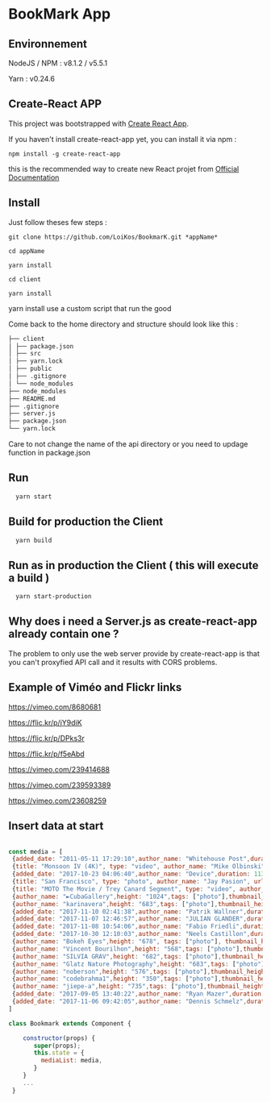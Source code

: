 # BookMark App

## Environnement 

NodeJS / NPM : v8.1.2 / v5.5.1

Yarn :  v0.24.6

## Create-React APP

This project was bootstrapped with [Create React App](https://github.com/facebookincubator/create-react-app).

If you haven't install create-react-app yet, you can install it via npm : 

```shell
npm install -g create-react-app 
```

this is the recommended way to create new React projet from [Official Documentation](https://reactjs.org/docs/installation.html#creating-a-new-application) 

## Install

Just follow theses few steps : 

```shell 
git clone https://github.com/LoiKos/BookmarK.git *appName*

cd appName

yarn install

cd client

yarn install
```

yarn install use a custom script that run the good 

Come back to the home directory and structure should look like this :

```bash
├── client
│ ├── package.json
│ ├── src
│ ├── yarn.lock
│ ├── public
│ ├── .gitignore
│ └── node_modules
├── node_modules
├── README.md
├── .gitignore
├── server.js
├── package.json
└── yarn.lock
```

Care to not change the name of the api directory or you need to updage function in package.json

## Run 

```bash 
  yarn start
```

## Build for production the Client  

```bash 
  yarn build
```

## Run as in production the Client ( this will execute a build )

```bash 
  yarn start-production
```

## Why does i need a Server.js as create-react-app already contain one ?

The problem to only use the web server provide by create-react-app is that you can't proxyfied API call and it results with CORS problems.

## Example of Viméo and Flickr links 

https://vimeo.com/8680681

https://flic.kr/p/jY9diK

https://flic.kr/p/DPks3r

https://flic.kr/p/f5eAbd

https://vimeo.com/239414688

https://vimeo.com/239593389

https://vimeo.com/23608259

## Insert data at start 

```js

const media = [
 {added_date: "2011-05-11 17:29:10",author_name: "Whitehouse Post",duration: 70,height: 272, tags: ["video"],thumbnail_height: 166,thumbnail_url: "https://i.vimeocdn.com/video/154281585_295x166.jpg",thumbnail_width: 295,title: "Cats in Tanks",type: "video",url: "https://vimeo.com/23608259",width: 480},
 {title: "Monsoon IV (4K)", type: "video", author_name: "Mike Olbinski", url: "https://vimeo.com/239593389", added_date: "2017-10-24 03:20:18",duration:488,tags: ["video"],thumbnail_height: 360,thumbnail_url: "https://i.vimeocdn.com/video/662615489_640.jpg",thumbnail_width: 640,width: 640, height:360},
 {added_date: "2017-10-23 04:06:40",author_name: "Device",duration: 113,height: 360,tags: ["video"],thumbnail_height: 360,thumbnail_url: "https://i.vimeocdn.com/video/662631868_640.jpg",thumbnail_width: 640,title: "The Postcard",type: "video",url: "https://vimeo.com/239414688",width: 640},
 {title: "San Francisco", type: "photo", author_name: "Jay Pasion", url: "https://farm6.staticflickr.com/5460/9236912160_559c9b7d82_b.jpg", width: "1024", height: "678",tags: ["photo"],thumbnail_height: 150,thumbnail_url: "https://farm6.staticflickr.com/5460/9236912160_559c9b7d82_q.jpg",thumbnail_width: 150},
 {title: "MOTO The Movie / Trey Canard Segment", type: "video", author_name: "THE ASSIGNMENT", url: "https://vimeo.com/8680681", added_date: "2010-01-11 17:30:28", duration: 186,height: 272,tags: ["video"],thumbnail_height: 166,thumbnail_url: "https://i.vimeocdn.com/video/41117999_295x166.jpg",thumbnail_width: 295,width: 480},
 {author_name: "►CubaGallery",height: "1024",tags: ["photo"],thumbnail_height: 150,thumbnail_url: "https://farm8.staticflickr.com/7339/12449747893_7d1b9d98f8_q.jpg",thumbnail_width: 150,title: "ocean",type: "photo",url: "https://farm8.staticflickr.com/7339/12449747893_7d1b9d98f8_b.jpg",width: "1024"},
 {author_name: "karinavera",height: "683",tags: ["photo"],thumbnail_height: 150,thumbnail_url: "https://farm2.staticflickr.com/1575/24820870461_e72e41d7ff_q.jpg",thumbnail_width: 150,title: "San Francisco",type: "photo",url: "https://farm2.staticflickr.com/1575/24820870461_e72e41d7ff_b.jpg",width: "1024"},
 {added_date: "2017-11-10 02:41:38",author_name: "Patrik Wallner",duration: 433,height: 360,tags: ["video"],thumbnail_height: 360,thumbnail_url: "https://i.vimeocdn.com/video/665997171_640.jpg",thumbnail_width: 640,title: "Adidas - The Splits",type: "video",url: "https://vimeo.com/242193448",width: 640},
 {added_date: "2017-11-07 12:46:57",author_name: "JULIAN GLANDER",duration: 195,height: 320,tags: ["video"],thumbnail_height: 274,thumbnail_url: "https://i.vimeocdn.com/video/665427562_640.jpg",thumbnail_width: 640,title: "PLANT ROOM",type: "video",url: "https://vimeo.com/241734384",width: 640},
 {added_date: "2017-11-08 10:54:06",author_name: "Fabio Friedli",duration: 374,height: 360,tags: ["video"],thumbnail_height: 360,thumbnail_url: "https://i.vimeocdn.com/video/665620836_640.jpg",thumbnail_width: 640,title: "Bon Voyage",type: "video",url: "https://vimeo.com/241891603",width: 640},
 {added_date: "2017-10-30 12:10:03",author_name: "Neels Castillon",duration: 198,height: 338,tags: ["video"],thumbnail_height: 338,thumbnail_url: "https://i.vimeocdn.com/video/663831097_640.jpg",thumbnail_width: 640,title: "ISOLA",type: "video",url: "https://vimeo.com/240512614",width: 640},
 {author_name: "Bokeh Eyes",height: "678", tags: ["photo"], thumbnail_height: 150, thumbnail_url: "https://farm6.staticflickr.com/5451/8943014343_ea82c1eaef_q.jpg",thumbnail_width: 150,title: "Flamingos.",type: "photo",url: "https://farm6.staticflickr.com/5451/8943014343_ea82c1eaef_b.jpg",width: "1024"},
 {author_name: "Vincent Bourilhon",height: "568",tags: ["photo"],thumbnail_height: 150,thumbnail_url: "https://farm4.staticflickr.com/3678/9428635983_edd7b1e957_q.jpg",thumbnail_width: 150,title: "JUMP",type: "photo",url: "https://farm4.staticflickr.com/3678/9428635983_edd7b1e957_b.jpg",width: "1024"},
 {author_name: "SILVIA GRAV",height: "682",tags: ["photo"],thumbnail_height: 150,thumbnail_url: "https://farm7.staticflickr.com/6202/6130427835_2eb09772c6_q.jpg",thumbnail_width: 150,title: "",type: "photo",url: "https://farm7.staticflickr.com/6202/6130427835_2eb09772c6_b.jpg",width: "1024"},
 {author_name: "Glatz Nature Photography",height: "683",tags: ["photo"],thumbnail_height: 150,thumbnail_url: "https://farm7.staticflickr.com/6134/6024905902_d35ea00967_q.jpg",thumbnail_width: 150,title: "Lion in Morning Light",type: "photo",url: "https://farm7.staticflickr.com/6134/6024905902_d35ea00967_b.jpg",width: "1024"},
 {author_name: "noberson",height: "576",tags: ["photo"],thumbnail_height: 150,thumbnail_url: "https://farm2.staticflickr.com/1713/23623259713_27480b6928_q.jpg",thumbnail_width: 150,title: "Infinity",type: "photo",url: "https://farm2.staticflickr.com/1713/23623259713_27480b6928_b.jpg",width: "1024"},
 {author_name: "codebrahma1",height: "350",tags: ["photo"],thumbnail_height: 150,thumbnail_url: "https://farm5.staticflickr.com/4416/36480455835_bae1a71169_q.jpg",thumbnail_width: 150,title: "Hire React Native Developers",type: "photo",url: "https://farm5.staticflickr.com/4416/36480455835_bae1a71169_b.jpg",width: "988"},
 {author_name: "jiepe-a",height: "735",tags: ["photo"],thumbnail_height: 150,thumbnail_url: "https://farm6.staticflickr.com/5298/5511874896_75b1be9a7b_q.jpg",thumbnail_width: 150,title: "music",type: "photo",url: "https://farm6.staticflickr.com/5298/5511874896_75b1be9a7b_b.jpg",width: "1024"},
 {added_date: "2017-09-05 13:40:22",author_name: "Ryan Mazer",duration: 266,height: 360,tags: ["video"],thumbnail_height: 360,thumbnail_url: "https://i.vimeocdn.com/video/653606479_640.jpg",thumbnail_width: 640,title: "Insider's Guide to New York City",type: "video",url: "https://vimeo.com/232525803",width: 640},
 {added_date: "2017-11-06 09:42:05",author_name: "Dennis Schmelz",duration: 165,height: 270,tags: ["video"],thumbnail_height: 270,thumbnail_url: "https://i.vimeocdn.com/video/665144927_640.jpg",thumbnail_width: 640,title: "The Beauty of Greenland (4K)",type: "video",url: "https://vimeo.com/241520192",width: 640}
]

class Bookmark extends Component {

	constructor(props) {
       super(props);
       this.state = {
         mediaList: media, 
       }
  	}
  	... 
 }

```


